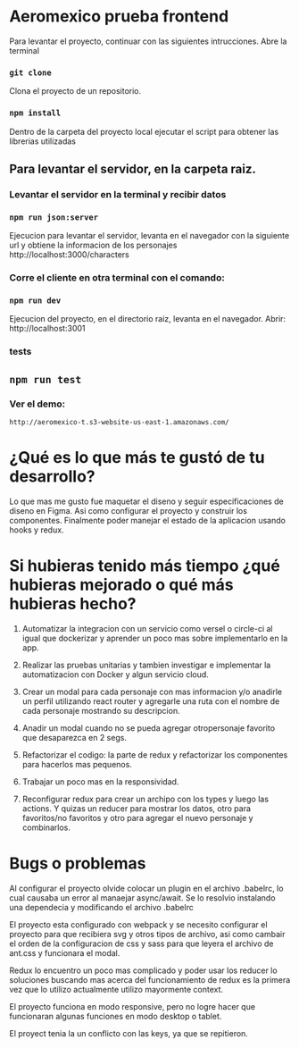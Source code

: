 # Aeromexico prueba frontend

Para levantar el proyecto, continuar con las siguientes intrucciones. Abre la terminal

### `git clone`
Clona el proyecto de un repositorio.

### `npm install`
Dentro de la carpeta del proyecto local ejecutar el script para obtener las librerias utilizadas

## Para levantar el servidor, en la carpeta raiz.
### Levantar el servidor en la terminal y recibir datos
### `npm run json:server `

Ejecucion para levantar el servidor, levanta en el navegador con la siguiente url y obtiene la informacion de los personajes http://localhost:3000/characters

### Corre el cliente en otra terminal con el comando:
### `npm run dev`

Ejecucion del proyecto, en el directorio raiz, levanta en el navegador. Abrir: http://localhost:3001

### tests
## `npm run test`

### Ver el demo:
    http://aeromexico-t.s3-website-us-east-1.amazonaws.com/

# ¿Qué es lo que más te gustó de tu desarrollo?
Lo que mas me gusto fue maquetar el diseno y seguir especificaciones de diseno en Figma. Asi como configurar el proyecto y construir los componentes.
Finalmente poder manejar el estado de la aplicacion usando hooks y redux.

# Si hubieras tenido más tiempo ¿qué hubieras mejorado o qué más hubieras hecho?

1. Automatizar la integracion con un servicio como versel o circle-ci al igual que dockerizar y aprender un poco mas sobre implementarlo en la app.

2. Realizar las pruebas unitarias y tambien investigar e implementar la automatizacion con Docker y algun servicio cloud.

3. Crear un modal para cada personaje con mas informacion y/o
anadirle un perfil utilizando react router y agregarle una ruta con el nombre de cada personaje mostrando su descripcion.

4. Anadir un modal cuando no se pueda agregar otropersonaje favorito que desaparezca en 2 segs.

5. Refactorizar el codigo: la parte de redux y refactorizar los componentes para hacerlos mas pequenos.

6. Trabajar un poco mas en la responsividad.

7. Reconfigurar redux para crear un archipo con los types y luego las actions. Y quizas un reducer para mostrar los datos, otro para favoritos/no favoritos y otro para agregar el nuevo personaje y combinarlos.

# Bugs o problemas
Al configurar el proyecto olvide colocar un plugin en el archivo .babelrc, lo cual causaba un error al manaejar async/await. Se lo resolvio instalando una dependecia y modificando el archivo .babelrc

El proyecto esta configurado con webpack y se necesito configurar el proyecto para que recibiera svg y otros tipos de archivo, asi como cambair el orden de la configuracion de css y sass para que leyera el archivo de ant.css y funcionara el modal.

Redux lo encuentro un poco mas complicado y poder usar los reducer lo soluciones buscando mas acerca del funcionamiento de redux es la primera vez que lo utilizo actualmente utilizo mayormente context.

El proyecto funciona en modo responsive, pero no logre hacer que funcionaran algunas funciones en modo desktop o tablet.

El proyect tenia la un conflicto con las keys, ya que se repitieron.
